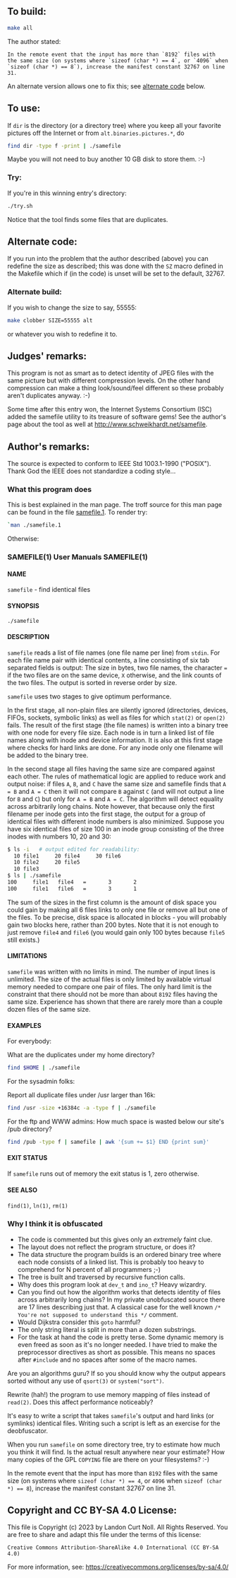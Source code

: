 ## To build:

```sh
make all
```

The author stated:

```
In the remote event that the input has more than `8192` files with
the same size (on systems where `sizeof (char *) == 4`, or `4096` when
`sizeof (char *) == 8`), increase the manifest constant 32767 on line
31.
```

An alternate version allows one to fix this; see [alternate
code](#alternate-code) below.


## To use:

If `dir` is the directory (or a directory tree) where you keep
all your favorite pictures off the Internet or from
`alt.binaries.pictures.*`, do

```sh
find dir -type f -print | ./samefile
```

Maybe you will not need to buy another 10 GB disk to store them.  :-)


### Try:

If you're in this winning entry's directory:

```sh
./try.sh
```

Notice that the tool finds some files that are duplicates.


## Alternate code:

If you run into the problem that the author described (above) you can redefine
the size as described; this was done with the `SZ` macro defined in the Makefile
which if (in the code) is unset will be set to the default, 32767.


### Alternate build:

If you wish to change the size to say, 55555:


```sh
make clobber SIZE=55555 alt
```

or whatever you wish to redefine it to.


## Judges' remarks:

This program is not as smart as to detect identity of JPEG files with the same
picture but with different compression levels. On the other hand compression can
make a thing look/sound/feel different so these probably aren't duplicates
anyway. :-)

Some time after this entry won, the Internet Systems Consortium (ISC) added the
samefile utility to its treasure of software gems! See the author's page about
the tool as well at <http://www.schweikhardt.net/samefile>.


## Author's remarks:

The source is expected to conform to IEEE Std 1003.1-1990 ("POSIX").
Thank God the IEEE does not standardize a coding style...


###    What this program does

This is best explained in the man page. The troff source for this
man page can be found in the file [samefile.1](samefile.1). To render try:

```sh
`man ./samefile.1
```

Otherwise:


### SAMEFILE(1)                User Manuals               SAMEFILE(1)


#### NAME

`samefile` - find identical files


#### SYNOPSIS

```sh
./samefile
``` 

#### DESCRIPTION

`samefile`  reads  a  list  of file names (one file name per
line) from `stdin`.  For each file name pair with identical
contents, a line consisting of six tab separated fields is
output: The size in bytes, two file names,  the  character
`=`  if the two files are on the same device, `X` otherwise,
and the link counts of the two files.  The  output
is sorted in reverse order by size.

`samefile` uses two stages to give optimum performance.

In  the  first  stage,  all  non-plain  files are silently
ignored (directories, devices,  FIFOs,  sockets,  symbolic
links)  as  well  as  files  for  which `stat(2)` or `open(2)`
fails.  The result of the first stage (the file names)  is
written  into  a  binary tree with one node for every file
size. Each node is in turn a linked  list  of  file  names
along  with  inode  and device information.  It is also at
this first stage where checks for  hard  links  are  done.
For  any  inode  only  one  filename  will be added to the
binary tree.

In the second stage all files having  the  same  size  are
compared  against  each  other.  The rules of mathematical
logic are applied to reduce  work  and  output  noise:  if
files  `A`,  `B`,  and `C` have the same size and samefile finds
that `A = B` and `A = C` then it will not compare `B` against `C`
(and will not output a line for `B` and `C`) but only for `A =
B` and `A = C`. The algorithm  will  detect  equality  across
arbitrarily  long chains.  Note however, that because only
the first filename per inode gets into  the  first  stage,
the  output  for a group of identical files with different
inode numbers is also  minimized.  Suppose  you  have  six
identical  files  of size 100 in an inode group consisting
of the three inodes with numbers 10, 20 and 30:

```sh
$ ls -i   # output edited for readability:
  10 file1     20 file4     30 file6
  10 file2     20 file5
  10 file3
$ ls | ./samefile
100     file1   file4   =       3       2
100     file1   file6   =       3       1
```

The sum of the sizes in the first column is the amount  of
disk  space  you could gain by making all 6 files links to
only one file or remove all but one of the  files.  To  be
precise,  disk  space  is  allocated  in blocks - you will
probably gain two blocks  here,  rather  than  200  bytes.
Note  that it is not enough to just remove `file4` and `file6`
(you  would  gain  only  100  bytes  because  `file5`  still
exists.)


#### LIMITATIONS

`samefile` was written with no limits in mind. The number of
input lines is unlimited. The size of the actual files  is
only limited by available virtual memory needed to compare
one pair of files.  The only hard limit is the  constraint
that there should not be more than about `8192` files having
the same size. Experience has shown that there are  rarely
more than a couple dozen files of the same size.

#### EXAMPLES

For everybody:

What are the duplicates under my home directory?

```sh
find $HOME | ./samefile
```

For the sysadmin folks:

Report all duplicate files under /usr larger than 16k:

```sh
find /usr -size +16384c -a -type f | ./samefile
```

For the ftp and WWW admins:
How much space is wasted below our site's /pub directory?

```sh
find /pub -type f | samefile | awk '{sum += $1} END {print sum}'
```


#### EXIT STATUS

If  `samefile` runs out of memory the exit status is 1, zero
otherwise.

#### SEE ALSO

`find(1)`, `ln(1)`, `rm(1)`


### Why I think it is obfuscated

- The code is commented but this gives only an *extremely* faint clue.
- The layout does not reflect the program structure, or does it?
- The data structure the program builds is an ordered binary tree
  where each node consists of a linked list. This is probably too
  heavy to comprehend for N percent of all programmers ;-)
- The tree is built and traversed by recursive function calls.
- Why does this program look at `dev_t` and `ino_t`? Heavy wizardry.
- Can you find out how the algorithm works that detects identity
  of files across arbitrarily long chains? In my private unobfuscated
  source there are 17 lines describing just that. A classical case for
  the well known `/* You're not supposed to understand this */` comment.
- Would Dijkstra consider this `goto` harmful?
- The only string literal is split in more than a dozen substrings.
- For the task at hand the code is pretty terse. Some dynamic memory
  is even freed as soon as it's no longer needed. I have tried to
  make the preprocessor directives as short as possible. This means
  no spaces after `#include` and no spaces after some of the macro
  names.

Are you an algorithms guru? If so you should know why the output
appears sorted without any use of `qsort(3)` or `system("sort")`.

Rewrite (hah!) the program to use memory mapping of files instead
of `read(2)`. Does this affect performance noticeably?

It's easy to write a script that takes `samefile`'s output and
hard links (or symlinks) identical files. Writing such a script is
left as an exercise for the deobfuscator.

When you run `samefile` on some directory tree, try to estimate
how much you think it will find. Is the actual result anywhere
near your estimate? How many copies of the GPL `COPYING` file
are there on your filesystems? :-)

In the remote event that the input has more than `8192` files with
the same size (on systems where `sizeof (char *) == 4`, or `4096` when
`sizeof (char *) == 8`), increase the manifest constant 32767 on line
31.


## Copyright and CC BY-SA 4.0 License:

This file is Copyright (c) 2023 by Landon Curt Noll.  All Rights Reserved.
You are free to share and adapt this file under the terms of this license:

    Creative Commons Attribution-ShareAlike 4.0 International (CC BY-SA 4.0)

For more information, see: https://creativecommons.org/licenses/by-sa/4.0/
